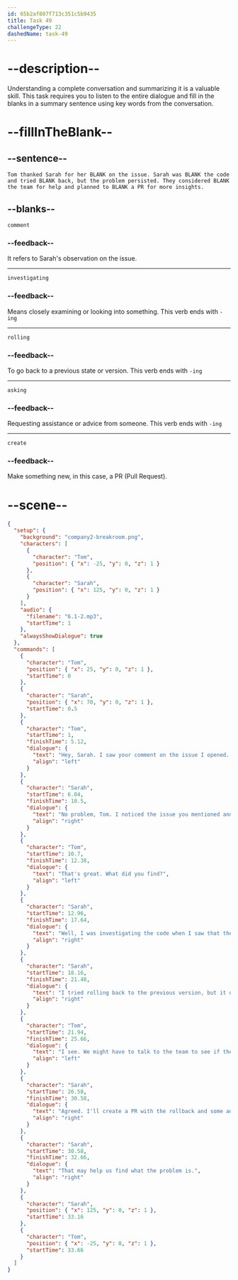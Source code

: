 ```yaml
---
id: 65b2af807f713c351c5b9435
title: Task 49
challengeType: 22
dashedName: task-49
---
```


<!-- (Audio) The whole dialogue -->

# --description--

Understanding a complete conversation and summarizing it is a valuable skill. This task requires you to listen to the entire dialogue and fill in the blanks in a summary sentence using key words from the conversation.

# --fillInTheBlank--

## --sentence--

`Tom thanked Sarah for her BLANK on the issue. Sarah was BLANK the code and tried BLANK back, but the problem persisted. They considered BLANK the team for help and planned to BLANK a PR for more insights.`

## --blanks--

`comment`

### --feedback--

It refers to Sarah's observation on the issue.

---

`investigating`

### --feedback--

Means closely examining or looking into something. This verb ends with `-ing`

---

`rolling`

### --feedback--

To go back to a previous state or version. This verb ends with `-ing`

---

`asking`

### --feedback--

Requesting assistance or advice from someone. This verb ends with `-ing`

---

`create`

### --feedback--

Make something new, in this case, a PR (Pull Request).

# --scene--

```json
{
  "setup": {
    "background": "company2-breakroom.png",
    "characters": [
      {
        "character": "Tom",
        "position": { "x": -25, "y": 0, "z": 1 }
      },
      {
        "character": "Sarah",
        "position": { "x": 125, "y": 0, "z": 1 }
      }
    ],
    "audio": {
      "filename": "6.1-2.mp3",
      "startTime": 1
    },
    "alwaysShowDialogue": true
  },
  "commands": [
    {
      "character": "Tom",
      "position": { "x": 25, "y": 0, "z": 1 },
      "startTime": 0
    },
    {
      "character": "Sarah",
      "position": { "x": 70, "y": 0, "z": 1 },
      "startTime": 0.5
    },
    {
      "character": "Tom",
      "startTime": 1,
      "finishTime": 5.12,
      "dialogue": {
        "text": "Hey, Sarah. I saw your comment on the issue I opened. Thanks for your help.",
        "align": "left"
      }
    },
    {
      "character": "Sarah",
      "startTime": 6.04,
      "finishTime": 10.5,
      "dialogue": {
        "text": "No problem, Tom. I noticed the issue you mentioned and I've already tried a few things to solve it.",
        "align": "right"
      }
    },
    {
      "character": "Tom",
      "startTime": 10.7,
      "finishTime": 12.38,
      "dialogue": {
        "text": "That's great. What did you find?",
        "align": "left"
      }
    },
    {
      "character": "Sarah",
      "startTime": 12.96,
      "finishTime": 17.64,
      "dialogue": {
        "text": "Well, I was investigating the code when I saw that the problem might be related to the recent updates.",
        "align": "right"
      }
    },
    {
      "character": "Sarah",
      "startTime": 18.16,
      "finishTime": 21.48,
      "dialogue": {
        "text": "I tried rolling back to the previous version, but it didn't fix the issue.",
        "align": "right"
      }
    },
    {
      "character": "Tom",
      "startTime": 21.94,
      "finishTime": 25.66,
      "dialogue": {
        "text": "I see. We might have to talk to the team to see if they can help us.",
        "align": "left"
      }
    },
    {
      "character": "Sarah",
      "startTime": 26.58,
      "finishTime": 30.58,
      "dialogue": {
        "text": "Agreed. I'll create a PR with the rollback and some additional logs for debugging.",
        "align": "right"
      }
    },
    {
      "character": "Sarah",
      "startTime": 30.58,
      "finishTime": 32.66,
      "dialogue": {
        "text": "That may help us find what the problem is.",
        "align": "right"
      }
    },
    {
      "character": "Sarah",
      "position": { "x": 125, "y": 0, "z": 1 },
      "startTime": 33.16
    },
    {
      "character": "Tom",
      "position": { "x": -25, "y": 0, "z": 1 },
      "startTime": 33.66
    }
  ]
}
```
